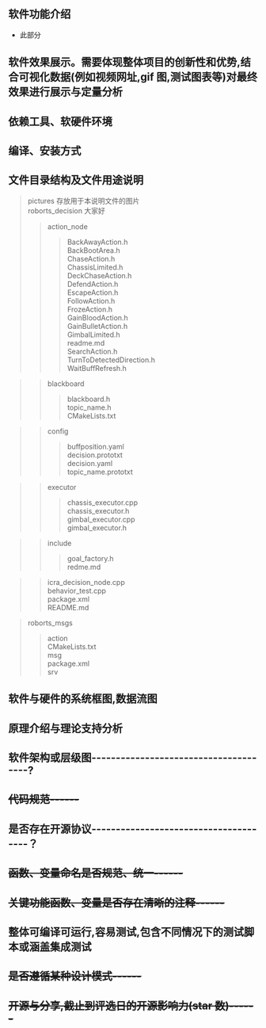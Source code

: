 ## 软件功能介绍
- 此部分
## 软件效果展示。需要体现整体项目的创新性和优势,结合可视化数据(例如视频网址,gif 图,测试图表等)对最终效果进行展示与定量分析
## 依赖工具、软硬件环境
## 编译、安装方式
## 文件目录结构及文件用途说明
>pictures  存放用于本说明文件的图片<br />
>roborts_decision   大家好                
>>action_node
>>>BackAwayAction.h<br />
BackBootArea.h<br />
ChaseAction.h<br />
ChassisLimited.h<br />
DeckChaseAction.h<br />
DefendAction.h<br />
EscapeAction.h<br />
FollowAction.h<br />
FrozeAction.h<br />
GainBloodAction.h<br />
GainBulletAction.h<br />
GimbalLimited.h<br />
readme.md<br />
SearchAction.h<br />
TurnToDetectedDirection.h<br />
WaitBuffRefresh.h<br />
  
  
>>blackboard<br />
>>>blackboard.h<br />
>>>topic_name.h<br />
>>CMakeLists.txt<br />
  
  
>>config<br />
>>>buffposition.yaml<br />
>>>decision.prototxt<br />
>>>decision.yaml<br />
>>>topic_name.prototxt<br />
  
  
>>executor<br />
>>>chassis_executor.cpp<br />
>>>chassis_executor.h<br />
>>>gimbal_executor.cpp<br />
>>>gimbal_executor.h<br />
  
  
>>include<br />
>>>goal_factory.h<br />
>>>redme.md<br />
  
  
>>icra_decision_node.cpp<br />
>>behavior_test.cpp<br />
>>package.xml<br />
>>README.md<br />
  
  
>roborts_msgs<br />
>>action<br />
>>CMakeLists.txt<br />
>>msg<br />
>>package.xml<br />
>>srv

## 软件与硬件的系统框图,数据流图
## 原理介绍与理论支持分析
## 软件架构或层级图--------------------------------------?
## ~~代码规范------~~
## 是否存在开源协议--------------------------------------？
## ~~函数、变量命名是否规范、统一------~~
## ~~关键功能函数、变量是否存在清晰的注释------~~
## 整体可编译可运行,容易测试,包含不同情况下的测试脚本或涵盖集成测试
## ~~是否遵循某种设计模式------~~
## ~~开源与分享,截止到评选日的开源影响力(star 数)------~~
